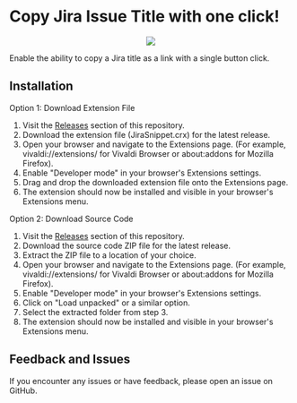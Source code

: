 # Copy Jira Issue Title with one click!

<p align="center">
  <img src="./icons/logo_banner.png">
</p>

Enable the ability to copy a Jira title as a link with a single button click.

## Installation

Option 1: Download Extension File
1. Visit the [Releases](https://github.com/PavelStefanov/JiraSnippet/releases) section of this repository.
2. Download the extension file (JiraSnippet.crx) for the latest release.
3. Open your browser and navigate to the Extensions page. (For example, vivaldi://extensions/ for Vivaldi Browser or about:addons for Mozilla Firefox).
4. Enable "Developer mode" in your browser's Extensions settings.
5. Drag and drop the downloaded extension file onto the Extensions page.
6. The extension should now be installed and visible in your browser's Extensions menu.

Option 2: Download Source Code
1. Visit the [Releases](https://github.com/PavelStefanov/JiraSnippet/releases) section of this repository.
2. Download the source code ZIP file for the latest release.
3. Extract the ZIP file to a location of your choice.
4. Open your browser and navigate to the Extensions page. (For example, vivaldi://extensions/ for Vivaldi Browser or about:addons for Mozilla Firefox).
5. Enable "Developer mode" in your browser's Extensions settings.
6. Click on "Load unpacked" or a similar option.
7. Select the extracted folder from step 3.
8. The extension should now be installed and visible in your browser's Extensions menu.


## Feedback and Issues

If you encounter any issues or have feedback, please open an issue on GitHub.